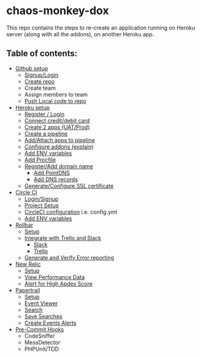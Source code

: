 # chaos-monkey-dox
This repo contains the steps to re-create an application running on Heroku server (along with all the addons), on another Heroku app.


## Table of contents:
* [Github setup](https://github.com/jdecode/chaos-monkey-dox/blob/master/github.md)
    * [Signup/Login](https://github.com/jdecode/chaos-monkey-dox/blob/master/github.md#loginsignup-on-github)
    * [Create repo](https://github.com/jdecode/chaos-monkey-dox/blob/master/github.md#create-new-repository)
    * Create team
    * Assign members to team
    * [Push Local code to repo](https://github.com/jdecode/chaos-monkey-dox/blob/master/github.md#push-local-code-to-repo)
* [Heroku setup](https://github.com/jdecode/chaos-monkey-dox/blob/master/heroku.md)
    * [Register / Login](https://github.com/jdecode/chaos-monkey-dox/blob/master/heroku.md#loginsignup-heroku)
    * [Connect credit/debit card](https://github.com/jdecode/chaos-monkey-dox/blob/master/heroku.md#connect-creditdebit-card-optional)
    * [Create 2 apps (UAT/Prod)](https://github.com/jdecode/chaos-monkey-dox/blob/master/heroku.md#create-2-apps-uatprod)
    * [Create a pipeline](https://github.com/jdecode/chaos-monkey-dox/blob/master/heroku.md#addattach-apps-to-pipeline)
    * [Add/Attach apps to pipeline](https://github.com/jdecode/chaos-monkey-dox/blob/master/heroku.md#addattach-apps-to-pipeline)
    * [Configure addons (explain)](https://github.com/jdecode/chaos-monkey-dox/blob/master/heroku.md#configure-addons-explain)
    * [Add ENV variables](https://github.com/jdecode/chaos-monkey-dox/blob/master/heroku.md#add-env-variables)
    * [Add Procfile](https://github.com/jdecode/chaos-monkey-dox/blob/master/heroku.md#add-procfile)
    * [Register/Add domain name](https://github.com/jdecode/chaos-monkey-dox/blob/master/heroku.md#registeradd-domain-name)
        * [Add PointDNS](https://github.com/jdecode/chaos-monkey-dox/blob/master/heroku.md#add-pointdns)
        * [Add DNS records](https://github.com/jdecode/chaos-monkey-dox/blob/master/heroku.md#add-dns-records)
    * [Generate/Configure SSL certificate](https://github.com/jdecode/chaos-monkey-dox/blob/master/heroku.md#generateconfigure-ssl-certificate)
* [Circle CI](https://github.com/jdecode/chaos-monkey-dox/blob/master/circleci.md#circleci-setup)
    * [Login/Signup](https://github.com/jdecode/chaos-monkey-dox/blob/master/circleci.md#loginsignup)
    * [Project Setup](https://github.com/jdecode/chaos-monkey-dox/blob/master/circleci.md#project-setup)
    * [CircleCI configuration](https://github.com/jdecode/chaos-monkey-dox/blob/master/circleci.md#circleci-configuration) i.e. config.yml
    * [Add ENV variables](https://github.com/jdecode/chaos-monkey-dox/blob/master/circleci.md#add-env-variables)
* [Rollbar](https://github.com/jdecode/chaos-monkey-dox/blob/master/rollbar.md)
    * [Setup](https://github.com/jdecode/chaos-monkey-dox/blob/master/rollbar.md#setup)
    * [Integrate with Trello and Slack](https://github.com/jdecode/chaos-monkey-dox/blob/master/rollbar.md#integrate-with-trello-and-slack)
        * [Slack](https://github.com/jdecode/chaos-monkey-dox/blob/master/rollbar.md#slack)
        * [Trello](https://github.com/jdecode/chaos-monkey-dox/blob/master/rollbar.md#trello)
    * [Generate and Verify Error reporting](https://github.com/jdecode/chaos-monkey-dox/blob/master/rollbar.md#generate-and-verify-error-reporting)
* [New Relic](https://github.com/jdecode/chaos-monkey-dox/blob/master/newrelic.md)
    * [Setup](https://github.com/jdecode/chaos-monkey-dox/blob/master/newrelic.md#setup)
    * [View Performance Data](https://github.com/jdecode/chaos-monkey-dox/blob/master/newrelic.md#view-performance-data)
    * [Alert for High Apdex Score](https://github.com/jdecode/chaos-monkey-dox/blob/master/newrelic.md#alert-for-high-apdex-score)
* [Papertrail](https://github.com/jdecode/chaos-monkey-dox/blob/master/papertrail.md)
    * [Setup](https://github.com/jdecode/chaos-monkey-dox/blob/master/papertrail.md#setup)
    * [Event Viewer](https://github.com/jdecode/chaos-monkey-dox/blob/master/papertrail.md#event-viewer)
    * [Search](https://github.com/jdecode/chaos-monkey-dox/blob/master/papertrail.md#search)
    * [Save Searches](https://github.com/jdecode/chaos-monkey-dox/blob/master/papertrail.md#save-searches)
    * [Create Events Alerts](https://github.com/jdecode/chaos-monkey-dox/blob/master/papertrail.md#create-events-alerts)
* [Pre-Commit Hooks](https://github.com/jdecode/chaos-monkey-dox/blob/master/pre-commit.md)
    * CodeSniffer
    * MessDetector
    * PHPUnit/TDD